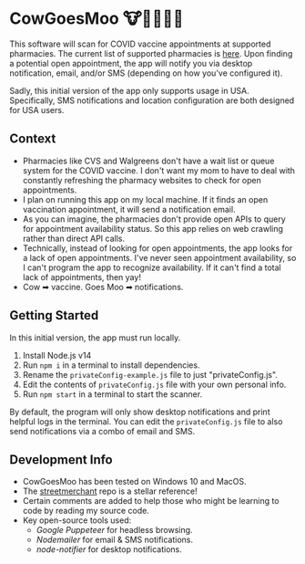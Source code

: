 # CowGoesMoo 🐮💬💉💉💉

This software will scan for COVID vaccine appointments at supported pharmacies. The current list of supported pharmacies is [here](https://github.com/RebootJeff/cowGoesMoo/blob/main/src/sites/index.js#L4). Upon finding a potential open appointment, the app will notify you via desktop notification, email, and/or SMS (depending on how you've configured it).

Sadly, this initial version of the app only supports usage in USA. Specifically, SMS notifications and location configuration are both designed for USA users.

## Context

- Pharmacies like CVS and Walgreens don't have a wait list or queue system for the COVID vaccine. I don't want my mom to have to deal with constantly refreshing the pharmacy websites to check for open appointments.
- I plan on running this app on my local machine. If it finds an open vaccination appointment, it will send a notification email.
- As you can imagine, the pharmacies don't provide open APIs to query for appointment availability status. So this app relies on web crawling rather than direct API calls.
- Technically, instead of looking for open appointments, the app looks for a lack of open appointments. I've never seen appointment availability, so I can't program the app to recognize availability. If it can't find a total lack of appointments, then yay!
- Cow ➡ vaccine. Goes Moo ➡ notifications.

## Getting Started

In this initial version, the app must run locally.

1. Install Node.js v14
1. Run `npm i` in a terminal to install dependencies.
1. Rename the `privateConfig-example.js` file to just "privateConfig.js".
1. Edit the contents of `privateConfig.js` file with your own personal info.
1. Run `npm start` in a terminal to start the scanner.

By default, the program will only show desktop notifications and print helpful logs in the terminal. You can edit the `privateConfig.js` file to also send notifications via a combo of email and SMS.

## Development Info

- CowGoesMoo has been tested on Windows 10 and MacOS.
- The [streetmerchant](https://github.com/jef/streetmerchant) repo is a stellar reference!
- Certain comments are added to help those who might be learning to code by reading my source code.
- Key open-source tools used:
  - *Google Puppeteer* for headless browsing.
  - *Nodemailer* for email & SMS notifications.
  - *node-notifier* for desktop notifications.
